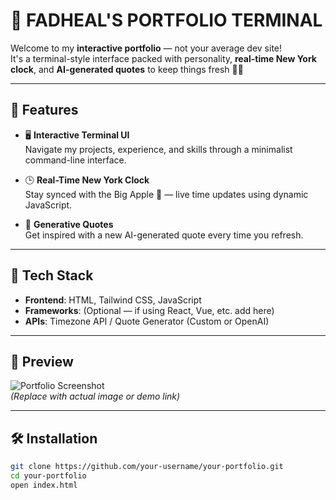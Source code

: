 # 🗽 FADHEAL'S PORTFOLIO TERMINAL

Welcome to my **interactive portfolio** — not your average dev site!  
It's a terminal-style interface packed with personality, **real-time New York clock**, and **AI-generated quotes** to keep things fresh 🧠✨

---

## 🎯 Features

- 🖥️ **Interactive Terminal UI**  
  Navigate my projects, experience, and skills through a minimalist command-line interface.

- 🕒 **Real-Time New York Clock**  
  Stay synced with the Big Apple 🗽 — live time updates using dynamic JavaScript.

- 🧾 **Generative Quotes**  
  Get inspired with a new AI-generated quote every time you refresh.

---

## 🚀 Tech Stack

- **Frontend**: HTML, Tailwind CSS, JavaScript  
- **Frameworks**: (Optional — if using React, Vue, etc. add here)  
- **APIs**: Timezone API / Quote Generator (Custom or OpenAI)

---

## 📸 Preview

![Portfolio Screenshot](./screenshot.png)  
*(Replace with actual image or demo link)*

---

## 🛠️ Installation

```bash
git clone https://github.com/your-username/your-portfolio.git
cd your-portfolio
open index.html
